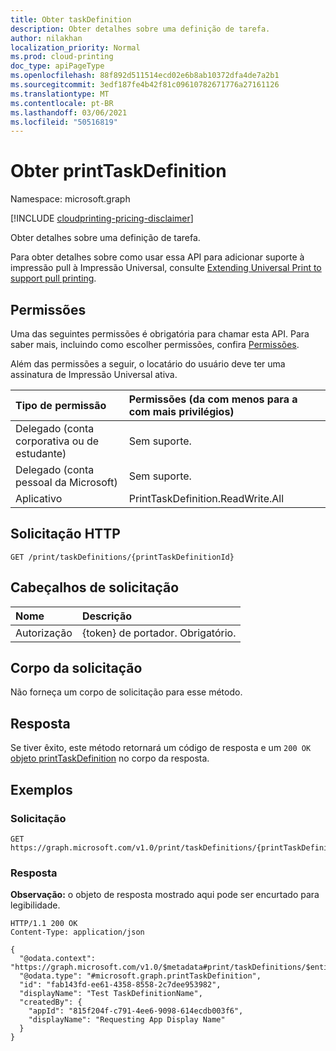```yaml
---
title: Obter taskDefinition
description: Obter detalhes sobre uma definição de tarefa.
author: nilakhan
localization_priority: Normal
ms.prod: cloud-printing
doc_type: apiPageType
ms.openlocfilehash: 88f892d511514ecd02e6b8ab10372dfa4de7a2b1
ms.sourcegitcommit: 3edf187fe4b42f81c09610782671776a27161126
ms.translationtype: MT
ms.contentlocale: pt-BR
ms.lasthandoff: 03/06/2021
ms.locfileid: "50516819"
---
```

# <a name="get-printtaskdefinition"></a>Obter printTaskDefinition

Namespace: microsoft.graph

[!INCLUDE [cloudprinting-pricing-disclaimer](../../includes/cloudprinting-pricing-disclaimer.md)]

Obter detalhes sobre uma definição de tarefa.

Para obter detalhes sobre como usar essa API para adicionar suporte à impressão pull à Impressão Universal, consulte [Extending Universal Print to support pull printing](/graph/universal-print-concept-overview#extending-universal-print-to-support-pull-printing).

## <a name="permissions"></a>Permissões
Uma das seguintes permissões é obrigatória para chamar esta API. Para saber mais, incluindo como escolher permissões, confira [Permissões](/graph/permissions-reference).

Além das permissões a seguir, o locatário do usuário deve ter uma assinatura de Impressão Universal ativa.

|Tipo de permissão | Permissões (da com menos para a com mais privilégios) |
|:---------------|:--------------------------------------------|
|Delegado (conta corporativa ou de estudante)| Sem suporte. |
|Delegado (conta pessoal da Microsoft)|Sem suporte.|
|Aplicativo| PrintTaskDefinition.ReadWrite.All |

## <a name="http-request"></a>Solicitação HTTP

<!-- {
  "blockType": "ignored"
}
-->
``` http
GET /print/taskDefinitions/{printTaskDefinitionId}
```

## <a name="request-headers"></a>Cabeçalhos de solicitação
|Nome|Descrição|
|:---|:---|
|Autorização|{token} de portador. Obrigatório.|

## <a name="request-body"></a>Corpo da solicitação
Não forneça um corpo de solicitação para esse método.

## <a name="response"></a>Resposta

Se tiver êxito, este método retornará um código de resposta e um `200 OK` [objeto printTaskDefinition](../resources/printtaskdefinition.md) no corpo da resposta.

## <a name="examples"></a>Exemplos

### <a name="request"></a>Solicitação
<!-- {
  "blockType": "request",
  "name": "get_printtaskdefinition"
}
-->
``` http
GET https://graph.microsoft.com/v1.0/print/taskDefinitions/{printTaskDefinitionId}
```

### <a name="response"></a>Resposta
**Observação:** o objeto de resposta mostrado aqui pode ser encurtado para legibilidade.
<!-- {
  "blockType": "response",
  "truncated": true,
  "@odata.type": "microsoft.graph.printTaskDefinition"
}
-->
``` http
HTTP/1.1 200 OK
Content-Type: application/json

{
  "@odata.context": "https://graph.microsoft.com/v1.0/$metadata#print/taskDefinitions/$entity",
  "@odata.type": "#microsoft.graph.printTaskDefinition",
  "id": "fab143fd-ee61-4358-8558-2c7dee953982",
  "displayName": "Test TaskDefinitionName",
  "createdBy": {
    "appId": "815f204f-c791-4ee6-9098-614ecdb003f6",
    "displayName": "Requesting App Display Name"
  }
}
```

